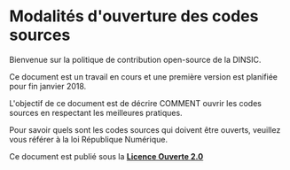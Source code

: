 # Modalités d'ouverture des codes sources

Bienvenue sur la politique de contribution open-source de la DINSIC.

Ce document est un travail en cours et une première version est planifiée pour fin janvier 2018.

L'objectif de ce document est de décrire COMMENT ouvrir les codes sources en respectant les meilleures pratiques.

Pour savoir quels sont les codes sources qui doivent être ouverts, veuillez vous référer à la loi République Numérique.

Ce document est publié sous la [**Licence Ouverte 2.0**][LO link]

[LO link]: https://github.com/DISIC/politique-de-contribution-open-source/raw/master/LICENSE.pdf
